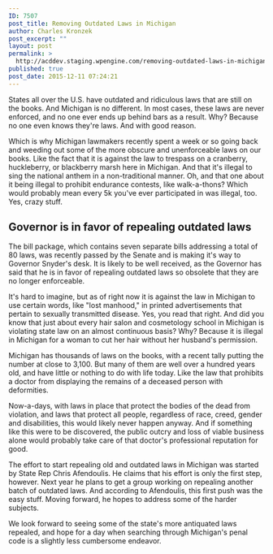 ```yaml
---
ID: 7507
post_title: Removing Outdated Laws in Michigan
author: Charles Kronzek
post_excerpt: ""
layout: post
permalink: >
  http://acddev.staging.wpengine.com/removing-outdated-laws-in-michigan.html
published: true
post_date: 2015-12-11 07:24:21
---
```

States all over the U.S. have outdated and ridiculous laws that are still on the books. And Michigan is no different. In most cases, these laws are never enforced, and no one ever ends up behind bars as a result. Why? Because no one even knows they're laws. And with good reason.<!--more-->

<span style="font-weight: 400;">Which is why Michigan lawmakers recently spent a week or so going back and weeding out some of the more obscure and unenforceable laws on our books. Like the fact that it is against the law to trespass on a cranberry, huckleberry, or blackberry marsh here in Michigan. And that it's illegal to sing the national anthem in a non-traditional manner. Oh, and that one about it being illegal to prohibit endurance contests, like walk-a-thons? Which would probably mean every 5k you've ever participated in was illegal, too. Yes, crazy stuff.</span>


<h2>Governor is in favor of repealing outdated laws</h2>

<span style="font-weight: 400;">The bill package, which contains seven separate bills addressing a total of 80 laws, was recently passed by the Senate and is making it's way to Governor Snyder's desk. It is likely to be well received, as the Governor has said that he is in favor of repealing outdated laws so obsolete that they are no longer enforceable.</span>

It's hard to imagine, but as of right now it is against the law in Michigan to use certain words, like "lost manhood," in printed advertisements that pertain to sexually transmitted disease. Yes, you read that right. And did you know that just about every hair salon and cosmetology school in Michigan is violating state law on an almost continuous basis? Why? Because it is illegal in Michigan for a woman to cut her hair without her husband's permission.

Michigan has thousands of laws on the books, with a recent tally putting the number at close to 3,100. But many of them are well over a hundred years old, and have little or nothing to do with life today. Like the law that prohibits a doctor from displaying the remains of a deceased person with deformities.

Now-a-days, with laws in place that protect the bodies of the dead from violation, and laws that protect all people, regardless of race, creed, gender and disabilities, this would likely never happen anyway. And if something like this were to be discovered, the public outcry and loss of viable business alone would probably take care of that doctor's professional reputation for good.

The effort to start repealing old and outdated laws in Michigan was started by State Rep Chris Afendoulis. He claims that his effort is only the first step, however. Next year he plans to get a group working on repealing another batch of outdated laws. And according to Afendoulis, this first push was the easy stuff. Moving forward, he hopes to address some of the harder subjects.

<span style="font-weight: 400;">We look forward to seeing some of the state's more antiquated laws repealed, and hope for a day when searching through Michigan's penal code is a slightly less cumbersome endeavor.</span>